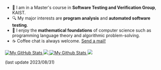 - 📖 I am in a Master's course in **Software Testing and Verification Group**, KAIST.
- :mag: My major interests are **program analysis** and **automated software testing**.
- 🤔 I enjoy the **mathematical foundations** of computer science such as programming language theory and algorithmic problem-solving.
- ☕ Coffee chat is always welcome. [Send a mail!](mailto:me@youngseok.com)

<a href="https://github.com/3-24#gh-light-mode-only">
  <img src="https://github-readme-stats.vercel.app/api?username=youngseokchoi&theme=default&count_private=true&show_icons=true#gh-white-mode-only" alt="My GitHub Stats"/>
  <img src="https://github-readme-stats.vercel.app/api/wakatime?username=youngseokchoi&theme=default&custom_title=Weekly%20Most%20Used%20Languages#gh-white-mode-only"/>
</a>

<a href="https://github.com/3-24#gh-dark-mode-only">
  <img src="https://github-readme-stats.vercel.app/api?username=youngseokchoi&theme=react&count_private=true&show_icons=true#gh-dark-mode-only" alt="My Github Stats"/>
  <img src="https://github-readme-stats.vercel.app/api/wakatime?username=youngseokchoi&theme=react&custom_title=Weekly%20Most%20Used%20Languages#gh-dark-mode-only"/>
</a>

(last update 2023/08/31)
